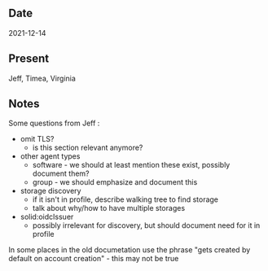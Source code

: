 ## Date
  2021-12-14
  
## Present
  Jeff, Timea, Virginia
  
## Notes 

Some questions from Jeff :

* omit TLS?
  * is this section relevant anymore?
* other agent types
  * software - we should at least mention these exist, possibly document them?
  * group - we should emphasize and document this
* storage discovery
  * if it isn't in profile, describe walking tree to find storage
  * talk about why/how to have multiple storages
* solid:oidcIssuer
  * possibly irrelevant for discovery, but should document need for it in profile

In some places in the old documetation use the phrase "gets created by default on account creation" - this may not be true
